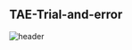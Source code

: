 ## TAE-Trial-and-error 
![header](https://capsule-render.vercel.app/api?type=waving&color=FFEB33&height=300&section=header&text=TAE-Trial-and-error&fontSize=90)
